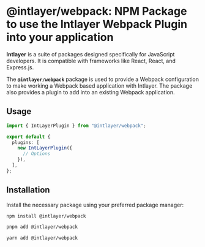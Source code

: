 # @intlayer/webpack: NPM Package to use the Intlayer Webpack Plugin into your application

**Intlayer** is a suite of packages designed specifically for JavaScript developers. It is compatible with frameworks like React, React, and Express.js.

The **`@intlayer/webpack`** package is used to provide a Webpack configuration to make working a Webpack based application with Intlayer. The package also provides a plugin to add into an existing Webpack application.

## Usage

```ts
import { IntLayerPlugin } from "@intlayer/webpack";

export default {
  plugins: [
    new IntLayerPlugin({
      // Options
    }),
  ],
};
```

## Installation

Install the necessary package using your preferred package manager:

```bash packageManager="npm"
npm install @intlayer/webpack
```

```bash packageManager="pnpm"
pnpm add @intlayer/webpack
```

```bash packageManager="yarn"
yarn add @intlayer/webpack
```
